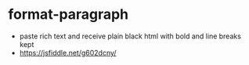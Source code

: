 # format-paragraph

- paste rich text and receive plain black html with bold and line breaks kept
- https://jsfiddle.net/g602dcny/




